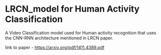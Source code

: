 # LRCN_model for Human Activity Classification
A Video Classification model used for Human activity recognition that uses the CNN-RNN architecture mentioned in LRCN paper.

link to paper - https://arxiv.org/pdf/1411.4389.pdf
